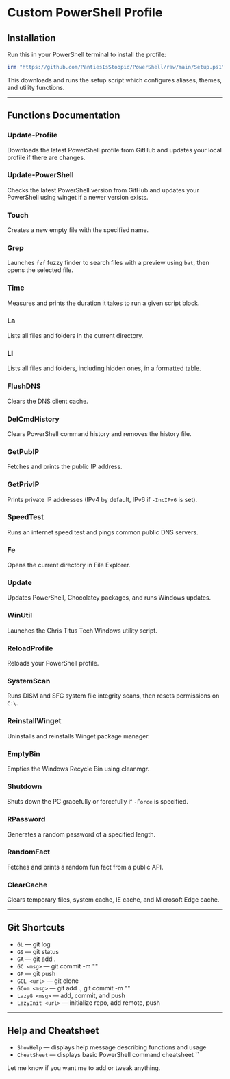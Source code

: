 # Custom PowerShell Profile

## Installation

Run this in your PowerShell terminal to install the profile:

```powershell
irm "https://github.com/PantiesIsStoopid/PowerShell/raw/main/Setup.ps1" | iex
```

This downloads and runs the setup script which configures aliases, themes, and utility functions.

---

## Functions Documentation

### Update-Profile

Downloads the latest PowerShell profile from GitHub and updates your local profile if there are changes.

### Update-PowerShell

Checks the latest PowerShell version from GitHub and updates your PowerShell using winget if a newer version exists.

### Touch

Creates a new empty file with the specified name.

### Grep

Launches `fzf` fuzzy finder to search files with a preview using `bat`, then opens the selected file.

### Time

Measures and prints the duration it takes to run a given script block.

### La

Lists all files and folders in the current directory.

### Ll

Lists all files and folders, including hidden ones, in a formatted table.

### FlushDNS

Clears the DNS client cache.

### DelCmdHistory

Clears PowerShell command history and removes the history file.

### GetPubIP

Fetches and prints the public IP address.

### GetPrivIP

Prints private IP addresses (IPv4 by default, IPv6 if `-IncIPv6` is set).

### SpeedTest

Runs an internet speed test and pings common public DNS servers.

### Fe

Opens the current directory in File Explorer.

### Update

Updates PowerShell, Chocolatey packages, and runs Windows updates.

### WinUtil

Launches the Chris Titus Tech Windows utility script.

### ReloadProfile

Reloads your PowerShell profile.

### SystemScan

Runs DISM and SFC system file integrity scans, then resets permissions on `C:\`.

### ReinstallWinget

Uninstalls and reinstalls Winget package manager.

### EmptyBin

Empties the Windows Recycle Bin using cleanmgr.

### Shutdown

Shuts down the PC gracefully or forcefully if `-Force` is specified.

### RPassword

Generates a random password of a specified length.

### RandomFact

Fetches and prints a random fun fact from a public API.

### ClearCache

Clears temporary files, system cache, IE cache, and Microsoft Edge cache.

---

## Git Shortcuts

* `GL` — git log
* `GS` — git status
* `GA` — git add .
* `GC <msg>` — git commit -m "<msg>"
* `GP` — git push
* `GCL <url>` — git clone <url>
* `GCom <msg>` — git add ., git commit -m "<msg>"
* `LazyG <msg>` — add, commit, and push
* `LazyInit <url>` — initialize repo, add remote, push

---

## Help and Cheatsheet

* `ShowHelp` — displays help message describing functions and usage
* `CheatSheet` — displays basic PowerShell command cheatsheet
  \`\`

Let me know if you want me to add or tweak anything.
